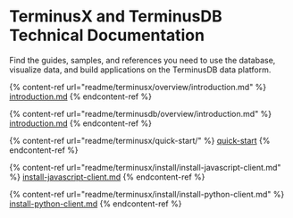 # TerminusX and TerminusDB Technical Documentation

Find the guides, samples, and references you need to use the database, visualize data, and build applications on the TerminusDB data platform.

{% content-ref url="readme/terminusx/overview/introduction.md" %}
[introduction.md](readme/terminusx/overview/introduction.md)
{% endcontent-ref %}

{% content-ref url="readme/terminusdb/overview/introduction.md" %}
[introduction.md](readme/terminusdb/overview/introduction.md)
{% endcontent-ref %}

{% content-ref url="readme/terminusx/quick-start/" %}
[quick-start](readme/terminusx/quick-start/)
{% endcontent-ref %}

{% content-ref url="readme/terminusx/install/install-javascript-client.md" %}
[install-javascript-client.md](readme/terminusx/install/install-javascript-client.md)
{% endcontent-ref %}

{% content-ref url="readme/terminusx/install/install-python-client.md" %}
[install-python-client.md](readme/terminusx/install/install-python-client.md)
{% endcontent-ref %}
